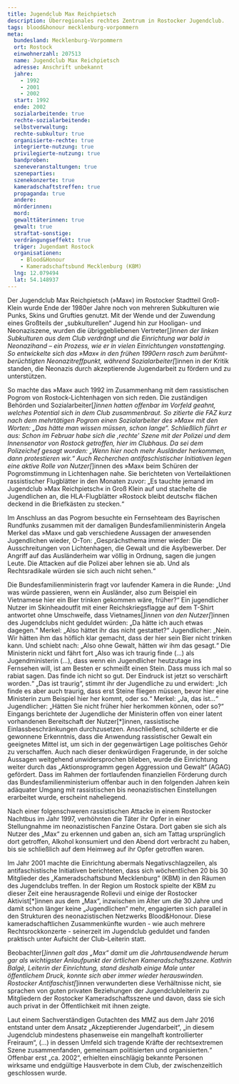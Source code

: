 ```yaml
---
title: Jugendclub Max Reichpietsch
description: Überregionales rechtes Zentrum in Rostocker Jugendclub.
tags: blood&honour mecklenburg-vorpommern
meta:
  bundesland: Mecklenburg-Vorpommern
  ort: Rostock
  einwohnerzahl: 207513
  name: Jugendclub Max Reichpietsch
  adresse: Anschrift unbekannt
  jahre:
    - 1992
    - 2001
    - 2002
  start: 1992
  ende: 2002
  sozialarbeitende: true
  rechte-sozialarbeitende:
  selbstverwaltung:
  rechte-subkultur: true
  organisierte-rechte: true
  integrierte-nutzung: true
  privilegierte-nutzung: true
  bandproben:
  szeneveranstaltungen: true
  szeneparties:
  szenekonzerte: true
  kameradschaftstreffen: true
  propaganda: true
  andere:
  mörderinnen:
  mord:
  gewalttäterinnen: true
  gewalt: true
  straftat-sonstige:
  verdrängungseffekt: true
  träger: Jugendamt Rostock
  organisationen:
    - Blood&Honour
    - Kameradschaftsbund Mecklenburg (KBM)
  lng: 12.079494
  lat: 54.148937
---
```


Der Jugendclub Max Reichpietsch (»Max«) im Rostocker Stadtteil Groß-Klein wurde Ende der 1980er Jahre noch von mehreren Subkulturen wie Punks, Skins und Grufties genutzt. Mit der Wende und der Zuwendung eines Großteils der „subkulturellen“ Jugend hin zur Hooligan- und Neonaziszene, wurden die übriggebliebenen Vertreter[*]innen der linken Subkulturen aus dem Club verdrängt und die Einrichtung war bald in Neonazihand – ein Prozess, wie er in vielen Einrichtungen vonstattenging. So entwickelte sich das »Max« in den frühen 1990ern rasch zum berühmt-berüchtigten Neonazitreffpunkt, während Sozialarbeiter[*]innen in der Kritik standen, die Neonazis durch akzeptierende Jugendarbeit zu fördern und zu unterstützen.

So machte das »Max« auch 1992 im Zusammenhang mit dem rassistischen Pogrom von Rostock-Lichtenhagen von sich reden. Die zuständigen Behörden und Sozialarbeiter[*]innen hatten offenbar im Vorfeld geahnt, welches Potential sich in dem Club zusammenbraut. So zitierte die FAZ kurz nach dem mehrtätigen Pogrom einen Sozialarbeiter des »Max« mit den Worten: „Das hätte man wissen müssen, schon lange“. Schließlich führt er aus: Schon im Februar habe sich die ,rechte' Szene mit der Polizei und dem Innensenator von Rostock getroffen, hier im Clubhaus. Da sei dem Polizeichef gesagt worden: „Wenn hier noch mehr Ausländer herkommen, dann protestieren wir.“ Auch Recherchen antifaschistischer Initiativen legen eine aktive Rolle von Nutzer[*]innen des »Max« beim Schüren der Pogromstimmung in Lichtenhagen nahe. Sie berichteten von Verteilaktionen rassistischer Flugblätter in den Monaten zuvor: „Es tauchte jemand im Jugendclub »Max Reichpietsch« in Groß Klein auf und stachelte die Jugendlichen an, die HLA-Flugblätter »Rostock bleibt deutsch« flächen deckend in die Briefkästen zu stecken.“ 

Im Anschluss an das Pogrom besuchte ein Fernsehteam des Bayrischen Rundfunks zusammen mit der damaligen Bundesfamilienministerin Angela Merkel das »Max« und gab verschiedene Aussagen der anwesenden Jugendlichen wieder, O-Ton: „Gesprächsthema immer wieder: Die Ausschreitungen von Lichtenhagen, die Gewalt und die Asylbewerber. Der Angriff auf das Ausländerheim war völlig in Ordnung, sagen die jungen Leute. Die Attacken auf die Polizei aber lehnen sie ab. Und als Rechtsradikale würden sie sich auch nicht sehen.“

Die Bundesfamilienministerin fragt vor laufender Kamera in die Runde: „Und was würde passieren, wenn ein Ausländer, also zum Beispiel ein Vietnamese hier ein Bier trinken gekommen wäre, früher?“ Ein jugendlicher Nutzer im Skinheadoutfit mit einer Reichskriegsflagge auf dem T-Shirt antwortet ohne Umschweife, dass Vietnames[*]innen von den Nutzer[*]innen des Jugendclubs nicht geduldet würden: „Da hätte ich auch etwas dagegen.“ Merkel: „Also hättet ihr das nicht gestattet?“ Jugendlicher: „Nein. Wir hätten ihm das höflich klar gemacht, dass der hier sein Bier nicht trinken kann. Und schiebt nach: „Also ohne Gewalt, hätten wir ihm das gesagt.“ Die Ministerin nickt und fährt fort „Also was ich traurig finde (…) als Jugendministerin (...), dass wenn ein Jugendlicher heutzutage ins Fernsehen will, ist am Besten er schmeißt einen Stein. Dass muss ich mal so rabiat sagen. Das finde ich nicht so gut. Der Eindruck ist jetzt so verschärft worden.“ „Das ist traurig“, stimmt ihr der Jugendliche zu und erwidert: „Ich finde es aber auch traurig, dass erst Steine fliegen müssen, bevor hier eine Ministerin zum Beispiel hier her kommt, oder so.“ Merkel: „Ja, das ist...“ Jugendlicher: „Hätten Sie nicht früher hier herkommen können, oder so?“ Eingangs berichtete der Jugendliche der Ministerin offen von einer latent vorhandenen Bereitschaft der Nutzer[*]innen, rassistische Einlassbeschränkungen durchzusetzen. Anschließend, schilderte er die gewonnene Erkenntnis, dass die Anwendung rassistischer Gewalt ein geeignetes Mittel ist, um sich in der gegenwärtigen Lage politisches Gehör zu verschaffen. Auch nach dieser denkwürdigen Fragerunde, in der solche Aussagen weitgehend unwidersprochen blieben, wurde die Einrichtung weiter durch das „Aktionsprogramm gegen Aggression und Gewalt“ (AGAG) gefördert. Dass im Rahmen der fortlaufenden finanziellen Förderung durch das Bundesfamilienministerium offenbar auch in den folgenden Jahren kein adäquater Umgang mit rassistischen bis neonazistischen Einstellungen erarbeitet wurde, erscheint naheliegend. 

Nach einer folgenschweren rassistischen Attacke in einem Rostocker Nachtbus im Jahr 1997, verhöhnten die Täter ihr Opfer in einer Stellungnahme im neonazistischen Fanzine Ostara. Dort gaben sie sich als Nutzer des „Max“ zu erkennen und gaben an, sich am Tattag ursprünglich dort getroffen, Alkohol konsumiert und den Abend dort verbracht zu haben, bis sie schließlich auf dem Heimweg auf ihr Opfer getroffen waren.

Im Jahr 2001 machte die Einrichtung abermals Negativschlagzeilen, als antifaschistische Initiativen berichteten, dass sich wöchentlichen 20 bis 30 Mitglieder des „Kameradschaftsbund Mecklenburg“ (KBM) in den Räumen des Jugendclubs treffen. In der Region um Rostock spielte der KBM zu dieser Zeit eine herausragende Rollevii und einige der Rostocker Aktivist[*]innen aus dem „Max“, inzwischen im Alter um die 30 Jahre und damit schon länger keine „Jugendlichen“ mehr, engagierten sich parallel in den Strukturen des neonazistischen Netzwerks Blood&Honour. Diese kameradschaftlichen Zusammenkünfte wurden - wie auch mehrere Rechtsrockkonzerte - seinerzeit im Jugendclub geduldet und fanden praktisch unter Aufsicht der Club-Leiterin statt.

Beobachter[*]innen galt das „Max“ damit um die Jahrtausendwende herum gar als wichtigster Anlaufpunkt der örtlichen Kameradschaftsszene. Kathrin Balgè, Leiterin der Einrichtung, stand deshalb einige Male unter öffentlichem Druck, konnte sich aber immer wieder herauswinden. Rostocker Antifaschist[*]innen verwunderten diese Verhältnisse nicht, sie sprachen von guten privaten Beziehungen der Jugendclubleiterin zu Mitgliedern der Rostocker Kameradschaftsszene und davon, dass sie sich auch privat in der Öffentlichkeit mit ihnen zeigte.

Laut einem Sachverständigen Gutachten des MMZ aus dem Jahr 2016 entstand unter dem Ansatz „Akzeptierender Jugendarbeit“, „in diesem Jugendclub mindestens phasenweise ein mangelhaft kontrollierter Freiraum“, (…) in dessen Umfeld sich tragende Kräfte der rechtsextremen Szene zusammenfanden, gemeinsam politisierten und organisierten.“ Offenbar erst „ca. 2002“, erhielten einschlägig bekannte Personen wirksame und endgültige Hausverbote in dem Club, der zwischenzeitlich geschlossen wurde.